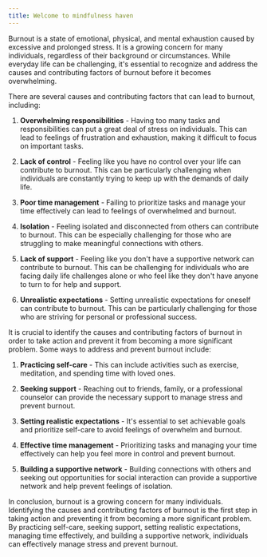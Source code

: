 ```yaml
---
title: Welcome to mindfulness haven
---
```

Burnout is a state of emotional, physical, and mental exhaustion caused by excessive and prolonged stress. It is a growing concern for many individuals, regardless of their background or circumstances. While everyday life can be challenging, it's essential to recognize and address the causes and contributing factors of burnout before it becomes overwhelming.

There are several causes and contributing factors that can lead to burnout, including:

1. **Overwhelming responsibilities** - Having too many tasks and responsibilities can put a great deal of stress on individuals. This can lead to feelings of frustration and exhaustion, making it difficult to focus on important tasks.

2. **Lack of control** - Feeling like you have no control over your life can contribute to burnout. This can be particularly challenging when individuals are constantly trying to keep up with the demands of daily life.

3. **Poor time management** - Failing to prioritize tasks and manage your time effectively can lead to feelings of overwhelmed and burnout.

4. **Isolation** - Feeling isolated and disconnected from others can contribute to burnout. This can be especially challenging for those who are struggling to make meaningful connections with others.

5. **Lack of support** - Feeling like you don't have a supportive network can contribute to burnout. This can be challenging for individuals who are facing daily life challenges alone or who feel like they don't have anyone to turn to for help and support.

6. **Unrealistic expectations** - Setting unrealistic expectations for oneself can contribute to burnout. This can be particularly challenging for those who are striving for personal or professional success.

It is crucial to identify the causes and contributing factors of burnout in order to take action and prevent it from becoming a more significant problem. Some ways to address and prevent burnout include:

1. **Practicing self-care** - This can include activities such as exercise, meditation, and spending time with loved ones.

2. **Seeking support** - Reaching out to friends, family, or a professional counselor can provide the necessary support to manage stress and prevent burnout.

3. **Setting realistic expectations** - It's essential to set achievable goals and prioritize self-care to avoid feelings of overwhelm and burnout.

4. **Effective time management** - Prioritizing tasks and managing your time effectively can help you feel more in control and prevent burnout.

5. **Building a supportive network** - Building connections with others and seeking out opportunities for social interaction can provide a supportive network and help prevent feelings of isolation.

In conclusion, burnout is a growing concern for many individuals. Identifying the causes and contributing factors of burnout is the first step in taking action and preventing it from becoming a more significant problem. By practicing self-care, seeking support, setting realistic expectations, managing time effectively, and building a supportive network, individuals can effectively manage stress and prevent burnout.
